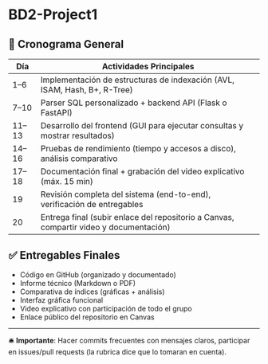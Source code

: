 # BD2-Project1

## 📅 Cronograma General

| Día | Actividades Principales                                                                 |
|-----|------------------------------------------------------------------------------------------|
| 1–6 | Implementación de estructuras de indexación (AVL, ISAM, Hash, B+, R-Tree)               |
| 7–10| Parser SQL personalizado + backend API (Flask o FastAPI)                                |
| 11–13| Desarrollo del frontend (GUI para ejecutar consultas y mostrar resultados)             |
| 14–16| Pruebas de rendimiento (tiempo y accesos a disco), análisis comparativo                |
| 17–18| Documentación final + grabación del video explicativo (máx. 15 min)                    |
| 19   | Revisión completa del sistema (end-to-end), verificación de entregables                |
| 20   | Entrega final (subir enlace del repositorio a Canvas, compartir video y documentación) |

## ✅ Entregables Finales

- Código en GitHub (organizado y documentado)
- Informe técnico (Markdown o PDF)
- Comparativa de índices (gráficas + análisis)
- Interfaz gráfica funcional
- Video explicativo con participación de todo el grupo
- Enlace público del repositorio en Canvas

---

🛎 **Importante**: Hacer commits frecuentes con mensajes claros, participar en issues/pull requests (la rubrica dice que lo tomaran en cuenta).
